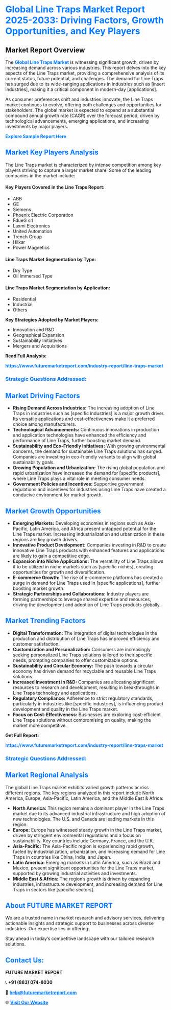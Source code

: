 <h1 style="color: #007BFF;">Global Line Traps Market Report 2025-2033: Driving Factors, Growth Opportunities, and Key Players</h1>

<section id="overview">
<h2>Market Report Overview</h2>
<p>The <a href="https://www.futuremarketreport.com/industry-report/line-traps-market" style="color: #007BFF; text-decoration: none;"><strong>Global Line Traps Market</strong></a> is witnessing significant growth, driven by increasing demand across various industries. This report delves into the key aspects of the Line Traps market, providing a comprehensive analysis of its current status, future potential, and challenges. The demand for Line Traps has surged due to its wide-ranging applications in industries such as [insert industries], making it a critical component in modern-day [applications].</p>
<p>As consumer preferences shift and industries innovate, the Line Traps market continues to evolve, offering both challenges and opportunities for stakeholders. The global market is expected to expand at a substantial compound annual growth rate (CAGR) over the forecast period, driven by technological advancements, emerging applications, and increasing investments by major players.</p>
</section>

<section id="overview">
<p><a href="https://www.futuremarketreport.com/request-sample/reportId=33711" style="color: #007BFF; text-decoration: none;"><strong>Explore Sample Report Here</strong></a></p>
</section>

<section id="key-players">
<h2 style="color: #007BFF;">Market Key Players Analysis</h2>
<p>The Line Traps market is characterized by intense competition among key players striving to capture a larger market share. Some of the leading companies in the market include:</p>
<h4>Key Players Covered in the Line Traps Report:</h4>
<ul><li>ABB</li><li>GE</li><li>Siemens</li><li>Phoenix Electric Corporation</li><li>FdueG srl</li><li>Laxmi Electronics</li><li>United Automation</li><li>Trench Group</li><li>Hilkar</li><li>Power Magnetics</li></ul>
<h4>Line Traps Market Segmentation by Type:</h4>
<ul><li>Dry Type</li><li>Oil Immersed Type</li></ul>

<h4>Line Traps Market Segmentation by Application:</h4>
<ul><li>Residential</li><li>Industrial</li><li>Others</li></ul>
<p><strong>Key Strategies Adopted by Market Players:</strong></p>
<ul>
<li>Innovation and R&D</li>
<li>Geographical Expansion</li>
<li>Sustainability Initiatives</li>
<li>Mergers and Acquisitions</li>
</ul>
</section>

<section>
<p><strong>Read Full Analysis: </strong></p><a href="https://www.futuremarketreport.com/industry-report/line-traps-market" style="color: #007BFF; text-decoration: none;"><strong>https://www.futuremarketreport.com/industry-report/line-traps-market</strong></a>
<h3 style="color: #007BFF;">Strategic Questions Addressed:</h3>
</section>

<section id="driving-factors">
<h2 style="color: #007BFF;">Market Driving Factors</h2>
<ul>
<li><strong>Rising Demand Across Industries:</strong> The increasing adoption of Line Traps in industries such as [specific industries] is a major growth driver. Its versatile applications and cost-effectiveness make it a preferred choice among manufacturers.</li>
<li><strong>Technological Advancements:</strong> Continuous innovations in production and application technologies have enhanced the efficiency and performance of Line Traps, further boosting market demand.</li>
<li><strong>Sustainability and Eco-Friendly Initiatives:</strong> With growing environmental concerns, the demand for sustainable Line Traps solutions has surged. Companies are investing in eco-friendly variants to align with global sustainability goals.</li>
<li><strong>Growing Population and Urbanization:</strong> The rising global population and rapid urbanization have increased the demand for [specific products], where Line Traps plays a vital role in meeting consumer needs.</li>
<li><strong>Government Policies and Incentives:</strong> Supportive government regulations and incentives for industries using Line Traps have created a conducive environment for market growth.</li>
</ul>
</section>

<section id="growth-opportunities">
<h2 style="color: #007BFF;">Market Growth Opportunities</h2>
<ul>
<li><strong>Emerging Markets:</strong> Developing economies in regions such as Asia-Pacific, Latin America, and Africa present untapped potential for the Line Traps market. Increasing industrialization and urbanization in these regions are key growth drivers.</li>
<li><strong>Innovative Product Development:</strong> Companies investing in R&D to create innovative Line Traps products with enhanced features and applications are likely to gain a competitive edge.</li>
<li><strong>Expansion into Niche Applications:</strong> The versatility of Line Traps allows it to be utilized in niche markets such as [specific niches], creating opportunities for growth and diversification.</li>
<li><strong>E-commerce Growth:</strong> The rise of e-commerce platforms has created a surge in demand for Line Traps used in [specific applications], further boosting market growth.</li>
<li><strong>Strategic Partnerships and Collaborations:</strong> Industry players are forming partnerships to leverage shared expertise and resources, driving the development and adoption of Line Traps products globally.</li>
</ul>
</section>

<section id="trending-factors">
<h2 style="color: #007BFF;">Market Trending Factors</h2>
<ul>
<li><strong>Digital Transformation:</strong> The integration of digital technologies in the production and distribution of Line Traps has improved efficiency and customer satisfaction.</li>
<li><strong>Customization and Personalization:</strong> Consumers are increasingly seeking personalized Line Traps solutions tailored to their specific needs, prompting companies to offer customizable options.</li>
<li><strong>Sustainability and Circular Economy:</strong> The push towards a circular economy has driven demand for recyclable and reusable Line Traps solutions.</li>
<li><strong>Increased Investment in R&D:</strong> Companies are allocating significant resources to research and development, resulting in breakthroughs in Line Traps technology and applications.</li>
<li><strong>Regulatory Compliance:</strong> Adherence to strict regulatory standards, particularly in industries like [specific industries], is influencing product development and quality in the Line Traps market.</li>
<li><strong>Focus on Cost-Effectiveness:</strong> Businesses are exploring cost-efficient Line Traps solutions without compromising on quality, making the market more competitive.</li>
</ul>
</section>

<section>
<p><strong>Get Full Report: </strong></p><a href="https://www.futuremarketreport.com/industry-report/line-traps-market" style="color: #007BFF; text-decoration: none;"><strong>https://www.futuremarketreport.com/industry-report/line-traps-market</strong></a>
<h3 style="color: #007BFF;">Strategic Questions Addressed:</h3>
</section>


<section id="regional-analysis">
<h2 style="color: #007BFF;">Market Regional Analysis</h2>
<p>The global Line Traps market exhibits varied growth patterns across different regions. The key regions analyzed in this report include North America, Europe, Asia-Pacific, Latin America, and the Middle East & Africa:</p>
<ul>
<li><strong>North America:</strong> This region remains a dominant player in the Line Traps market due to its advanced industrial infrastructure and high adoption of new technologies. The U.S. and Canada are leading markets in this region.</li>
<li><strong>Europe:</strong> Europe has witnessed steady growth in the Line Traps market, driven by stringent environmental regulations and a focus on sustainability. Key countries include Germany, France, and the U.K.</li>
<li><strong>Asia-Pacific:</strong> The Asia-Pacific region is experiencing rapid growth, fueled by industrialization, urbanization, and increasing demand for Line Traps in countries like China, India, and Japan.</li>
<li><strong>Latin America:</strong> Emerging markets in Latin America, such as Brazil and Mexico, present significant opportunities for the Line Traps market, supported by growing industrial activities and investments.</li>
<li><strong>Middle East & Africa:</strong> The region’s growth is driven by expanding industries, infrastructure development, and increasing demand for Line Traps in sectors like [specific sectors].</li>
</ul>
</section>

<footer>
<h2 style="color: #007BFF;">About FUTURE MARKET REPORT</h2>
<p>We are a trusted name in market research and advisory services, delivering actionable insights and strategic support to businesses across diverse industries. Our expertise lies in offering:</p>

<p>Stay ahead in today’s competitive landscape with our tailored research solutions.</p>

<h2 style="color: #007BFF;">Contact Us:</h2>
<p><strong>FUTURE MARKET REPORT</strong></p>
<p>📞 <strong>+91 (883) 074-8030</strong></p>
<p>📧 <strong><a href="mailto:help@futuremarketreport.com" style="color: #007BFF;">help@futuremarketreport.com</a></strong></p>
<p>🌐 <strong><a href="https://www.futuremarketreport.com/" style="color: #007BFF;">Visit Our Website</a></strong></p>
</footer>
